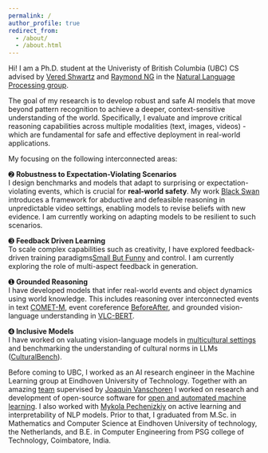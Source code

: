 ```yaml
---
permalink: /
author_profile: true
redirect_from: 
  - /about/
  - /about.html
---
```



Hi! I am a Ph.D. student at the Univeristy of British Columbia (UBC) CS advised by [Vered Shwartz](https://www.cs.ubc.ca/~vshwartz/) and [Raymond NG](https://www.cs.ubc.ca/people/raymond-ng) in the [Natural Language Processing group](http://www.cs.ubc.ca/cs-research/lci/research-groups/natural-language-processing/). 

The goal of my research is to develop robust and safe AI models that move beyond pattern recognition to achieve a deeper, context-sensitive understanding of the world. Specifically, I evaluate and improve critical reasoning capabilities across multiple modalities (text, images, videos) - which are fundamental for safe and effective deployment in real-world applications.

My focusing on the following interconnected areas:

➋ **Robustness to Expectation-Violating Scenarios**  
I design benchmarks and models that adapt to surprising or expectation-violating events, which is crucial for **real-world safety**. 
My work [Black Swan](https://blackswan.cs.ubc.ca/) introduces a framework for abductive and defeasible reasoning in unpredictable video settings, enabling models to revise beliefs with new evidence.
I am currently working on adapting models to be resilient to such scenarios.

➌ **Feedback Driven Learning**  
To scale complex capabilities such as creativity, I have explored feedback-driven training paradigms[Small But Funny](https://aclanthology.org/2024.acl-long.706.pdf) and control. I am currently exploring the role of multi-aspect feedback in generation.

➊ **Grounded Reasoning**  
I have developed models that infer real-world events and object dynamics using world knowledge. This includes reasoning over interconnected events in text [COMET-M](https://aclanthology.org/2023.findings-emnlp.861.pdf), event coreference [BeforeAfter](https://aclanthology.org/2023.eacl-main.125), and grounded vision-language understanding in [VLC-BERT](https://openaccess.thecvf.com/content/WACV2023/papers/Ravi_VLC-BERT_Visual_Question_Answering_With_Contextualized_Commonsense_Knowledge_WACV_2023_paper.pdf). 

➍ **Inclusive Models**  
I have worked on valuating vision-language models in [multicultural settings](https://aclanthology.org/2024.emnlp-main.385/) and benchmarking the understanding of cultural norms in LLMs ([CulturalBench](https://arxiv.org/abs/2410.02677)). 

Before coming to UBC, I worked as an AI research engineer in the Machine Learning group at Eindhoven University of Technology. Together with an amazing [team](https://github.com/orgs/openml/people) supervised by [Joaquin Vanschoren](https://joaquinvanschoren.github.io/home/#lab) I worked on research and development of open-source software for [open and automated machine learning](https://github.com/openml). I also worked with [Mykola Pechenizkiy](https://www.win.tue.nl/~mpechen/) on active learning and interpretability of NLP models. Prior to that, I graduated from M.Sc. in Mathematics and Computer Science at Eindhoven University of technology, the Netherlands, and B.E. in Computer Engineering from PSG college of Technology, Coimbatore, India. 


